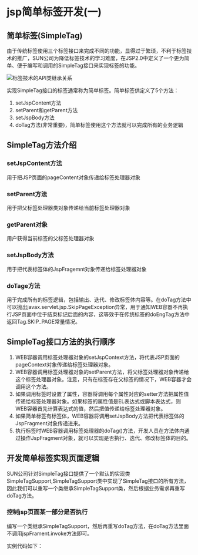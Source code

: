 # jsp简单标签开发(一)

## 简单标签(SimpleTag)
由于传统标签使用三个标签接口来完成不同的功能，显得过于繁琐，不利于标签技术的推广，SUN公司为降低标签技术的学习难度，在JSP2.0中定义了一个更为简单、便于编写和调用的SimpleTag接口来实现标签的功能。  

![标签技术的API类继承关系](http://paen1qxij.bkt.clouddn.com/image/jsp_tap_inter.png)  

实现SimpleTag接口的标签通常称为简单标签。简单标签供定义了5个方法：  
1. setJspContent方法   
2. setParent和getParent方法  
3. setJspBody方法  
4. doTag方法(非常重要)，简单标签使用这个方法就可以完成所有的业务逻辑  

## SimpleTag方法介绍
### setJspContent方法
用于把JSP页面的pageContent对象传递给标签处理器对象

### setParent方法
用于把父标签处理器类对象传递给当前标签处理器对象

### getParent对象
用户获得当前标签的父标签处理器对象

### setJspBody方法
用于把代表标签体的JspFragemnt对象传递给标签处理器对象

### doTage方法
用于完成所有的标签逻辑，包括输出、迭代、修改标签体内容等。在doTag方法中可以抛出javax.servlet.jsp.SkipPageException异常，用于通知WEB容器不再执行JSP页面中位于结束标记后面的内容，这等效于在传统标签的doEngTag方法中返回Tag.SKIP_PAGE常量情况。  

## SimpleTag接口方法的执行顺序

1. WEB容器调用标签处理器对象的setJspContext方法，将代表JSP页面的pageContext对象传递给标签处理器对象。  
2. WEB容器调用标签处理器对象的setParent方法，将父标签处理器对象传递给这个标签处理器对象。注意，只有在标签存在父标签的情况下，WEB容器才会调用这个方法。  
3. 如果调用标签时设置了属性，容器将调用每个属性对应的setter方法把属性值传递给标签处理器对象。如果标签的属性值是EL表达式或脚本表达式，则WEB容器首先计算表达式的值，然后把值传递给标签处理器对象。  
4. 如果简单标签有标签体，WEB容器将调用setJspBody方法把代表标签体的JspFragment对象传递进来。  
5. 执行标签时WEB容器调用标签处理器的doTag()方法，开发人员在方法体内通过操作JspFragment对象，就可以实现是否执行、迭代、修改标签体的目的。  

## 开发简单标签实现页面逻辑
SUN公司针对SimpleTag接口提供了一个默认的实现类SimpleTagSupport,SimpleTagSupport类中实现了SimpleTag接口的所有方法，因此我们可以重写一个类继承SimpleTagSupport类，然后根据业务需求再重写doTag方法。  

### 控制jsp页面某一部分是否执行
编写一个类继承SimpleTagSupport，然后再重写doTag方法，在doTag方法里面不调用jspFrament.invoke方法即可。  

实例代码如下：  

